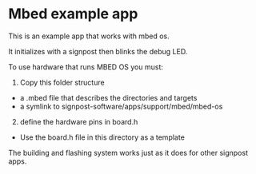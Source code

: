 Mbed example app
================
This is an example app that works with mbed os.

It initializes with a signpost then blinks the debug LED.

To use hardware that runs MBED OS you must:
 1) Copy this folder structure
  - a .mbed file that describes the directories and targets
  - a symlink to signpost-software/apps/support/mbed/mbed-os
 2) define the hardware pins in board.h
  - Use the board.h file in this directory as a template

The building and flashing system works just as it does for other signpost apps.
